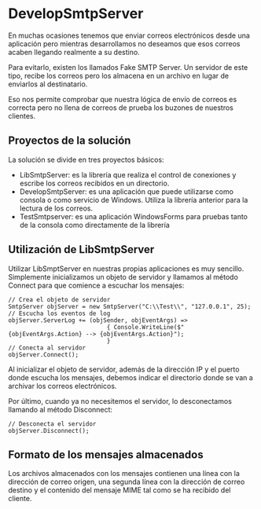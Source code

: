 # DevelopSmtpServer

En muchas ocasiones tenemos que enviar correos electrónicos desde una aplicación pero mientras desarrollamos 
no deseamos que esos correos acaben llegando realmente a su destino.

Para evitarlo, existen los llamados Fake SMTP Server. Un servidor de este tipo, recibe los correos 
pero los almacena en un archivo en lugar de enviarlos al destinatario.

Eso nos permite comprobar que nuestra lógica de envío de correos es correcta pero no llena de correos de prueba
los buzones de nuestros clientes.

## Proyectos de la solución

La solución se divide en tres proyectos básicos:

  * LibSmtpServer: es la librería que realiza el control de conexiones y escribe los correos recibidos en un directorio.
  * DevelopSmtpServer: es una aplicación que puede utilizarse como consola o como servicio de Windows. Utiliza la librería anterior
para la lectura de los correos.
  * TestSmtpserver: es una aplicación WindowsForms para pruebas tanto de la consola como directamente de la librería

## Utilización de LibSmtpServer

Utilizar LibSmptServer en nuestras propias aplicaciones es muy sencillo. Simplemente inicializamos un objeto de servidor y 
llamamos al método Connect para que comience a escuchar los mensajes:

    // Crea el objeto de servidor
    SmtpServer objServer = new SmtpServer("C:\\Test\\", "127.0.0.1", 25);
    // Escucha los eventos de log
    objServer.ServerLog += (objSender, objEventArgs) => 
	                            { Console.WriteLine($"{objEventArgs.Action} --> {objEventArgs.Action}");
	                            }
    // Conecta al servidor
    objServer.Connect();
	
Al inicializar el objeto de servidor, además de la dirección IP y el puerto donde escucha los mensajes, debemos indicar el 
directorio donde se van a archivar los correos electrónicos.

Por último, cuando ya no necesitemos el servidor, lo desconectamos llamando al método Disconnect:

    // Desconecta el servidor
    objServer.Disconnect();
  
## Formato de los mensajes almacenados

Los archivos almacenados con los mensajes contienen una línea con la dirección de correo origen, una segunda línea
con la dirección de correo destino y el contenido del mensaje MIME tal como se ha recibido del cliente.
